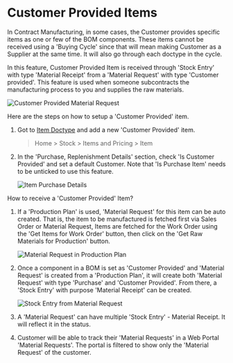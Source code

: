 <!-- add-breadcrumbs -->
# Customer Provided Items

In Contract Manufacturing, in some cases, the Customer provides specific items as one or few of the BOM components. These items cannot be received using a 'Buying Cycle' since that will mean making Customer as a Supplier at the same time. It will also go through each doctype in the cycle.

In this feature, Customer Provided Item is received through 'Stock Entry' with type 'Material Receipt' from a 'Material Request' with type 'Customer provided'. This feature is used when someone subcontracts the manufacturing process to you and supplies the raw materials.

<img alt="Customer Provided Material Request" class="screenshot" src="/docs/v13/assets/img/articles/material-request-customer-provided.png">

Here are the steps on how to setup a 'Customer Provided' item.

1.  Got to [Item Doctype](/docs/v13/user/manual/en/stock) and add a new 'Customer Provided' item.

    > Home > Stock > Items and Pricing > Item

2.  In the 'Purchase, Replenishment Details' section, check 'Is Customer
    Provided' and set a default Customer. Note that 'Is Purchase Item' needs to be unticked to use this feature.

    <img alt="Item Purchase Details" class="screenshot" src="{{docs_base_url}}/v13/assets/img/articles/item-customer-provided.png">

How to receive a 'Customer Provided' Item?

1.  If a 'Production Plan' is used, 'Material Request' for this item can be auto created. That is, the item to be manufactured is fetched first via Sales Order or Material Request, Items are fetched for the Work Order using the 'Get Items for Work Order' button, then click on the 'Get Raw Materials for Production' button.

    <img alt="Material Request in Production Plan" class="screenshot" src="{{docs_base_url}}/v13/assets/img/articles/material-request-production-plan.png">

2. Once a component in a BOM is set as 'Customer Provided' and 'Material Request' is created from a 'Production Plan', it will create both 'Material Request' with type 'Purchase' and 'Customer Provided'. From there, a 'Stock Entry' with purpose 'Material Receipt' can be created.

   <img alt="Stock Entry from Material Request" class="screenshot" src="{{docs_base_url}}/v13/assets/img/articles/create-mr-from-production-plan.png">

3. A 'Material Request' can have multiple 'Stock Entry' - Material Receipt. It
   will reflect it in the status.

4. Customer will be able to track their 'Material Requests' in a Web Portal
   'Material Requests'. The portal is filtered to show only the 'Material Request' of the customer.

   <!-- <img alt="Partial Delivery from Stock Entry" class="screenshot" src="{{docs_base_url}}/v13/assets/img/articles/partial-delivery-mr.png"> -->


